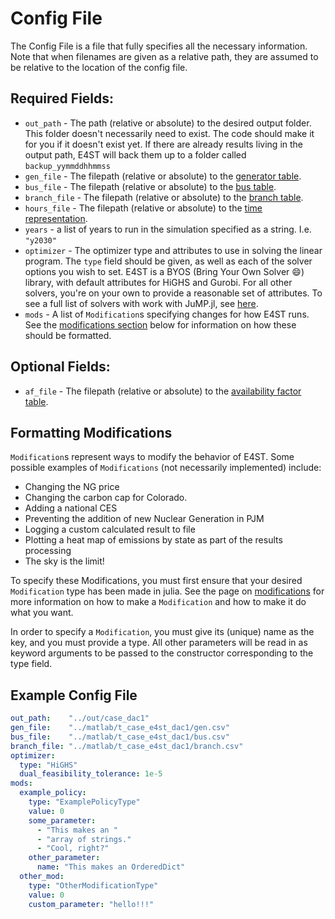# Config File

The Config File is a file that fully specifies all the necessary information.  Note that when filenames are given as a relative path, they are assumed to be relative to the location of the config file.

## Required Fields:
* `out_path` - The path (relative or absolute) to the desired output folder.  This folder doesn't necessarily need to exist.  The code should make it for you if it doesn't exist yet.  If there are already results living in the output path, E4ST will back them up to a folder called `backup_yymmddhhmmss`
* `gen_file` - The filepath (relative or absolute) to the [generator table](gen.md).
* `bus_file` - The filepath (relative or absolute) to the [bus table](gen.md).
* `branch_file` - The filepath (relative or absolute) to the [branch table](gen.md).
* `hours_file` - The filepath (relative or absolute) to the [time representation](time.md).
* `years` - a list of years to run in the simulation specified as a string.  I.e. `"y2030"`
* `optimizer` - The optimizer type and attributes to use in solving the linear program.  The `type` field should be given, as well as each of the solver options you wish to set.  E4ST is a BYOS (Bring Your Own Solver :smile:) library, with default attributes for HiGHS and Gurobi.  For all other solvers, you're on your own to provide a reasonable set of attributes.  To see a full list of solvers with work with JuMP.jl, see [here](https://jump.dev/JuMP.jl/stable/installation/#Supported-solvers).
* `mods` - A list of `Modification`s specifying changes for how E4ST runs.  See the [modifications section](#modifications) below for information on how these should be formatted.

## Optional Fields:
* `af_file` - The filepath (relative or absolute) to the [availability factor table](af.md).

## Formatting Modifications

`Modification`s represent ways to modify the behavior of E4ST.  Some possible examples of `Modifications` (not necessarily implemented) include:
* Changing the NG price
* Changing the carbon cap for Colorado.
* Adding a national CES
* Preventing the addition of new Nuclear Generation in PJM
* Logging a custom calculated result to file
* Plotting a heat map of emissions by state as part of the results processing 
* The sky is the limit!

To specify these Modifications, you must first ensure that your desired `Modification` type has been made in julia.  See the page on [modifications](../mods/mods.md) for more information on how to make a `Modification` and how to make it do what you want.

In order to specify a `Modification`, you must give its (unique) name as the key, and you must provide a type.  All other parameters will be read in as keyword arguments to be passed to the constructor corresponding to the type field.

## Example Config File

```yaml
out_path:    "../out/case_dac1"
gen_file:    "../matlab/t_case_e4st_dac1/gen.csv"
bus_file:    "../matlab/t_case_e4st_dac1/bus.csv"
branch_file: "../matlab/t_case_e4st_dac1/branch.csv"
optimizer:
  type: "HiGHS"
  dual_feasibility_tolerance: 1e-5
mods:
  example_policy:
    type: "ExamplePolicyType"
    value: 0
    some_parameter:
      - "This makes an "
      - "array of strings."
      - "Cool, right?"
    other_parameter:
      name: "This makes an OrderedDict"
  other_mod:
    type: "OtherModificationType"
    value: 0
    custom_parameter: "hello!!!"
```